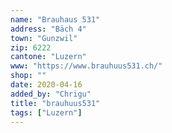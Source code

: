 ```yaml
---
name: "Brauhaus 531"
address: "Bäch 4"
town: "Gunzwil"
zip: 6222
cantone: "Luzern"
www: "https://www.brauhuus531.ch/"
shop: ""
date: 2020-04-16
added_by: "Chrigu"
title: "brauhuus531"
tags: ["Luzern"]
---
```


